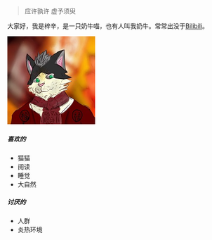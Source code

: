 > 应许孰许 虚予须臾

大家好，我是梓辛，是一只奶牛喵，也有人叫我奶牛。常常出没于[Bilibili](https://space.bilibili.com/107829905)。

![233](\img\avator-wiserxin-furry.jpg)

##### 喜欢的
- 猫猫
- 阅读
- 睡觉
- 大自然

##### 讨厌的
- 人群
- 炎热环境

